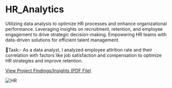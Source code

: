 # HR_Analytics
Utilizing data analysis to optimize HR processes and enhance organizational performance. Leveraging insights on recruitment, retention, and employee engagement to drive strategic decision-making. Empowering HR teams with data-driven solutions for efficient talent management.

🎯Task:- As a data analyst, I analyzed employee attrition rate and their correlation with factors like job satisfaction and compensation to optimize HR strategies and improve retention.

[View Project Findings/Insights (PDF File)](https://drive.google.com/file/d/1Z8RBtoz3_dDSfWRuZVqcRDi5eqJbgdnm/view?usp=drive_link)


![HR](https://github.com/shraddhasangave99/HR_Analytics/assets/153710836/3ccef7ac-3fca-4997-82f5-3077a1946c3f)

